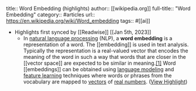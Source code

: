 title:: Word Embedding (highlights)
author:: [[wikipedia.org]]
full-title:: "Word Embedding"
category:: #articles
url:: https://en.wikipedia.org/wiki/Word_embedding
tags:: #[[ai]]

- Highlights first synced by [[Readwise]] [[Jan 5th, 2023]]
	- In [natural language processing](https://en.wikipedia.org/wiki/Natural_language_processing) (NLP), a **word embedding** is a representation of a word. The [[embedding]] is used in text analysis. Typically the representation is a real-valued vector that encodes the meaning of the word in such a way that words that are closer in the [[vector space]] are expected to be similar in meaning.[[1]](https://en.wikipedia.org/wiki/Word_embedding#cite_note-1) Word [[embeddings]] can be obtained using [language modeling](https://en.wikipedia.org/wiki/Language_model) and [feature learning](https://en.wikipedia.org/wiki/Feature_learning) techniques where words or phrases from the vocabulary are mapped to [vectors](https://en.wikipedia.org/wiki/Vector_(mathematics)) of [real numbers](https://en.wikipedia.org/wiki/Real_numbers). ([View Highlight](https://read.readwise.io/read/01gp088vzm3bexgn7cy73kwy22))